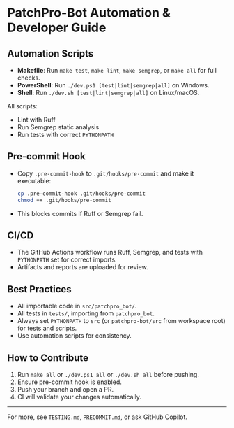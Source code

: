 # PatchPro-Bot Automation & Developer Guide


## Automation Scripts

- **Makefile**: Run `make test`, `make lint`, `make semgrep`, or `make all` for full checks.
- **PowerShell**: Run `./dev.ps1 [test|lint|semgrep|all]` on Windows.
- **Shell**: Run `./dev.sh [test|lint|semgrep|all]` on Linux/macOS.

All scripts:

- Lint with Ruff
- Run Semgrep static analysis
- Run tests with correct `PYTHONPATH`


## Pre-commit Hook

- Copy `.pre-commit-hook` to `.git/hooks/pre-commit` and make it executable:

  ```sh
  cp .pre-commit-hook .git/hooks/pre-commit
  chmod +x .git/hooks/pre-commit
  ```

- This blocks commits if Ruff or Semgrep fail.

## CI/CD

- The GitHub Actions workflow runs Ruff, Semgrep, and tests with `PYTHONPATH` set for correct imports.
- Artifacts and reports are uploaded for review.

## Best Practices

- All importable code in `src/patchpro_bot/`.
- All tests in `tests/`, importing from `patchpro_bot`.
- Always set `PYTHONPATH` to `src` (or `patchpro-bot/src` from workspace root) for tests and scripts.
- Use automation scripts for consistency.

## How to Contribute

1. Run `make all` or `./dev.ps1 all` or `./dev.sh all` before pushing.
2. Ensure pre-commit hook is enabled.
3. Push your branch and open a PR.
4. CI will validate your changes automatically.

---

For more, see `TESTING.md`, `PRECOMMIT.md`, or ask GitHub Copilot.

